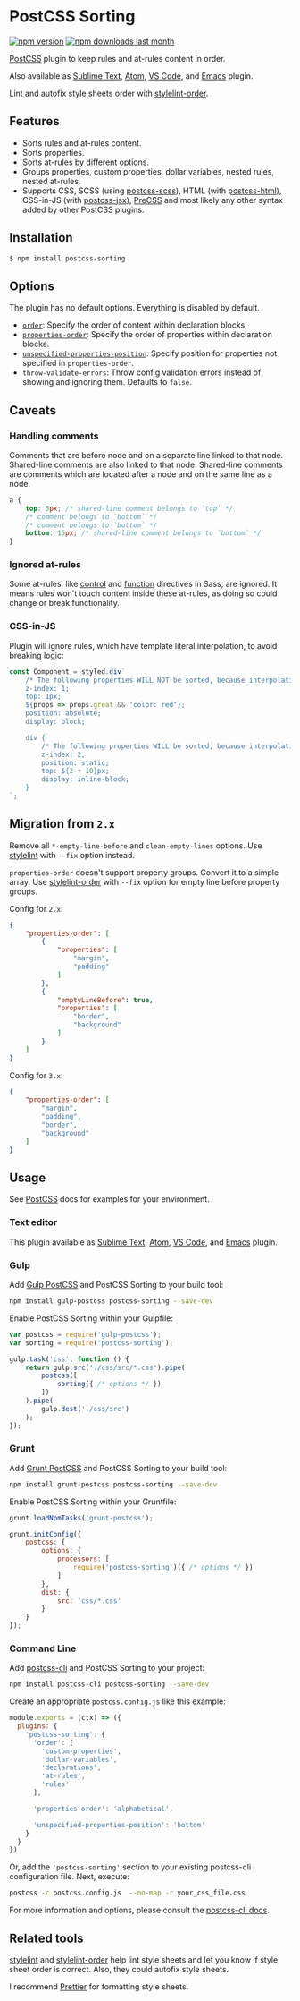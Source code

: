 # PostCSS Sorting

[![npm version][npm-version-img]][npm] [![npm downloads last month][npm-downloads-img]][npm]

[PostCSS] plugin to keep rules and at-rules content in order.

Also available as [Sublime Text], [Atom], [VS Code], and [Emacs] plugin.

Lint and autofix style sheets order with [stylelint-order].

## Features

* Sorts rules and at-rules content.
* Sorts properties.
* Sorts at-rules by different options.
* Groups properties, custom properties, dollar variables, nested rules, nested at-rules.
* Supports CSS, SCSS (using [postcss-scss]), HTML (with [postcss-html]), CSS-in-JS (with [postcss-jsx]), [PreCSS] and most likely any other syntax added by other PostCSS plugins.

## Installation

```bash
$ npm install postcss-sorting
```

## Options

The plugin has no default options. Everything is disabled by default.

- [`order`](./lib/order/README.md): Specify the order of content within declaration blocks.
- [`properties-order`](./lib/properties-order/README.md): Specify the order of properties within declaration blocks.
- [`unspecified-properties-position`](./lib/properties-order/unspecified-properties-position.md): Specify position for properties not specified in `properties-order`.
- `throw-validate-errors`: Throw config validation errors instead of showing and ignoring them. Defaults to `false`.

## Caveats

### Handling comments

Comments that are before node and on a separate line linked to that node. Shared-line comments are also linked to that node. Shared-line comments are comments which are located after a node and on the same line as a node.

```css
a {
	top: 5px; /* shared-line comment belongs to `top` */
	/* comment belongs to `bottom` */
	/* comment belongs to `bottom` */
	bottom: 15px; /* shared-line comment belongs to `bottom` */
}
```

### Ignored at-rules

Some at-rules, like [control](https://sass-lang.com/documentation/file.SASS_REFERENCE.html#control_directives__expressions) and [function](https://sass-lang.com/documentation/file.SASS_REFERENCE.html#function_directives) directives in Sass, are ignored. It means rules won't touch content inside these at-rules, as doing so could change or break functionality.

### CSS-in-JS

Plugin will ignore rules, which have template literal interpolation, to avoid breaking logic:

```js
const Component = styled.div`
	/* The following properties WILL NOT be sorted, because interpolation is on properties level */
	z-index: 1;
	top: 1px;
	${props => props.great && 'color: red'};
	position: absolute;
	display: block;

	div {
		/* The following properties WILL be sorted, because interpolation for property value only */
		z-index: 2;
		position: static;
		top: ${2 + 10}px;
		display: inline-block;
	}
`;
```

## Migration from `2.x`

Remove all `*-empty-line-before` and `clean-empty-lines` options. Use [stylelint] with `--fix` option instead.

`properties-order` doesn't support property groups. Convert it to a simple array. Use [stylelint-order] with `--fix` option for empty line before property groups.

Config for `2.x`:

```json
{
	"properties-order": [
		{
			"properties": [
				"margin",
				"padding"
			]
		},
		{
			"emptyLineBefore": true,
			"properties": [
				"border",
				"background"
			]
		}
	]
}
```

Config for `3.x`:

```json
{
	"properties-order": [
		"margin",
		"padding",
		"border",
		"background"
	]
}
```

## Usage

See [PostCSS] docs for examples for your environment.

### Text editor

This plugin available as [Sublime Text], [Atom], [VS Code], and [Emacs] plugin.

### Gulp

Add [Gulp PostCSS] and PostCSS Sorting to your build tool:

```bash
npm install gulp-postcss postcss-sorting --save-dev
```

Enable PostCSS Sorting within your Gulpfile:

```js
var postcss = require('gulp-postcss');
var sorting = require('postcss-sorting');

gulp.task('css', function () {
	return gulp.src('./css/src/*.css').pipe(
		postcss([
			sorting({ /* options */ })
		])
	).pipe(
		gulp.dest('./css/src')
	);
});
```

### Grunt

Add [Grunt PostCSS] and PostCSS Sorting to your build tool:

```bash
npm install grunt-postcss postcss-sorting --save-dev
```

Enable PostCSS Sorting within your Gruntfile:

```js
grunt.loadNpmTasks('grunt-postcss');

grunt.initConfig({
	postcss: {
		options: {
			processors: [
				require('postcss-sorting')({ /* options */ })
			]
		},
		dist: {
			src: 'css/*.css'
		}
	}
});
```

### Command Line

Add [postcss-cli](https://github.com/postcss/postcss-cli) and PostCSS Sorting to your project:

```bash
npm install postcss-cli postcss-sorting --save-dev
```

Create an appropriate `postcss.config.js` like this example:

```js
module.exports = (ctx) => ({
  plugins: {
    'postcss-sorting': {
      'order': [
        'custom-properties',
        'dollar-variables',
        'declarations',
        'at-rules',
        'rules'
      ],

      'properties-order': 'alphabetical',

      'unspecified-properties-position': 'bottom'
    }
  }
})
```

Or, add the `'postcss-sorting'` section to your existing postcss-cli configuration file. Next, execute:

```bash
postcss -c postcss.config.js  --no-map -r your_css_file.css
```

For more information and options, please consult the [postcss-cli docs](https://github.com/postcss/postcss-cli/blob/master/README.md).

## Related tools

[stylelint] and [stylelint-order] help lint style sheets and let you know if style sheet order is correct. Also, they could autofix style sheets.

I recommend [Prettier] for formatting style sheets.

[npm-version-img]: https://img.shields.io/npm/v/postcss-sorting.svg
[npm-downloads-img]: https://img.shields.io/npm/dm/postcss-sorting.svg
[npm]: https://www.npmjs.com/package/postcss-sorting

[PostCSS]: https://github.com/postcss/postcss
[Sublime Text]: https://github.com/hudochenkov/sublime-postcss-sorting
[Atom]: https://github.com/lysyi3m/atom-postcss-sorting
[VS Code]: https://github.com/mrmlnc/vscode-postcss-sorting
[Emacs]: https://github.com/P233/postcss-sorting.el

[Gulp PostCSS]: https://github.com/postcss/gulp-postcss
[Grunt PostCSS]: https://github.com/nDmitry/grunt-postcss
[PreCSS]: https://github.com/jonathantneal/precss
[postcss-scss]: https://github.com/postcss/postcss-scss
[postcss-html]: https://github.com/gucong3000/postcss-html
[postcss-jsx]: https://github.com/gucong3000/postcss-jsx
[Prettier]: https://prettier.io/
[stylelint]: https://stylelint.io/
[stylelint-order]: https://github.com/hudochenkov/stylelint-order
